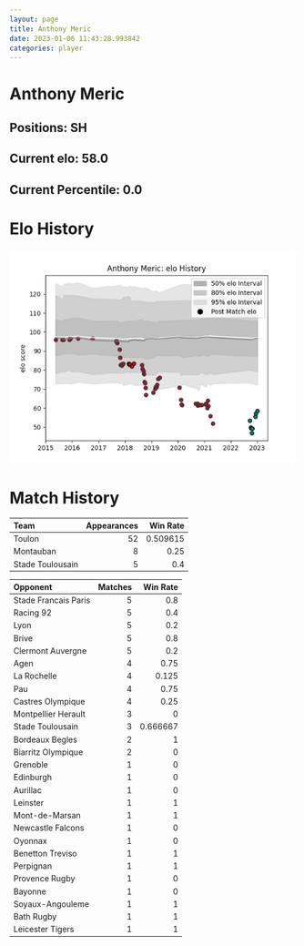 ```yaml
---  
layout: page  
title: Anthony Meric  
date: 2023-01-06 11:43:28.993842  
categories: player  
---
```

# Anthony Meric

## Positions: SH

## Current elo: 58.0

## Current Percentile: 0.0

# Elo History


![elo history](history_AnthonyMeric.png)
# Match History


| Team             |   Appearances |   Win Rate |
|:-----------------|--------------:|-----------:|
| Toulon           |            52 |   0.509615 |
| Montauban        |             8 |   0.25     |
| Stade Toulousain |             5 |   0.4      |

| Opponent             |   Matches |   Win Rate |
|:---------------------|----------:|-----------:|
| Stade Francais Paris |         5 |   0.8      |
| Racing 92            |         5 |   0.4      |
| Lyon                 |         5 |   0.2      |
| Brive                |         5 |   0.8      |
| Clermont Auvergne    |         5 |   0.2      |
| Agen                 |         4 |   0.75     |
| La Rochelle          |         4 |   0.125    |
| Pau                  |         4 |   0.75     |
| Castres Olympique    |         4 |   0.25     |
| Montpellier Herault  |         3 |   0        |
| Stade Toulousain     |         3 |   0.666667 |
| Bordeaux Begles      |         2 |   1        |
| Biarritz Olympique   |         2 |   0        |
| Grenoble             |         1 |   0        |
| Edinburgh            |         1 |   0        |
| Aurillac             |         1 |   0        |
| Leinster             |         1 |   1        |
| Mont-de-Marsan       |         1 |   1        |
| Newcastle Falcons    |         1 |   0        |
| Oyonnax              |         1 |   0        |
| Benetton Treviso     |         1 |   1        |
| Perpignan            |         1 |   1        |
| Provence Rugby       |         1 |   0        |
| Bayonne              |         1 |   0        |
| Soyaux-Angouleme     |         1 |   1        |
| Bath Rugby           |         1 |   1        |
| Leicester Tigers     |         1 |   1        |